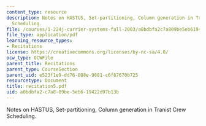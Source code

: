 ```yaml
---
content_type: resource
description: Notes on HASTUS, Set-partitioning, Column generation in Tranist Crew
  Scheduling.
file: /courses/1-224j-carrier-systems-fall-2003/a0bdbfa2c7a809be5eb619422d97b13b_recitation5.pdf
file_type: application/pdf
learning_resource_types:
- Recitations
license: https://creativecommons.org/licenses/by-nc-sa/4.0/
ocw_type: OCWFile
parent_title: Recitations
parent_type: CourseSection
parent_uid: e523f1e9-dd76-088e-9881-c6f87670b725
resourcetype: Document
title: recitation5.pdf
uid: a0bdbfa2-c7a8-09be-5eb6-19422d97b13b
---
```

Notes on HASTUS, Set-partitioning, Column generation in Tranist Crew Scheduling.